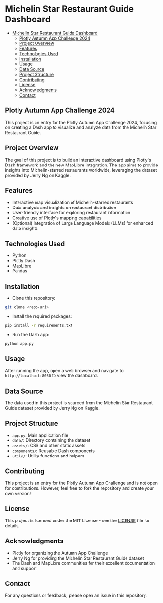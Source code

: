 # Michelin Star Restaurant Guide Dashboard

- [Michelin Star Restaurant Guide Dashboard](#michelin-star-restaurant-guide-dashboard)
  - [Plotly Autumn App Challenge 2024](#plotly-autumn-app-challenge-2024)
  - [Project Overview](#project-overview)
  - [Features](#features)
  - [Technologies Used](#technologies-used)
  - [Installation](#installation)
  - [Usage](#usage)
  - [Data Source](#data-source)
  - [Project Structure](#project-structure)
  - [Contributing](#contributing)
  - [License](#license)
  - [Acknowledgments](#acknowledgments)
  - [Contact](#contact)

## Plotly Autumn App Challenge 2024

This project is an entry for the Plotly Autumn App Challenge 2024, focusing on creating a Dash app to visualize and analyze data from the Michelin Star Restaurant Guide.

## Project Overview

The goal of this project is to build an interactive dashboard using Plotly's Dash framework and the new MapLibre integration. The app aims to provide insights into Michelin-starred restaurants worldwide, leveraging the dataset provided by Jerry Ng on Kaggle.

## Features

- Interactive map visualization of Michelin-starred restaurants
- Data analysis and insights on restaurant distribution
- User-friendly interface for exploring restaurant information
- Creative use of Plotly's mapping capabilities
- (Optional) Integration of Large Language Models (LLMs) for enhanced data insights

## Technologies Used

- Python
- Plotly Dash
- MapLibre
- Pandas

## Installation

- Clone this repository:

```bash
git clone <repo-uri>
```

- Install the required packages:

```bash
pip install -r requirements.txt
```

- Run the Dash app:

```bash
python app.py
```

## Usage

After running the app, open a web browser and navigate to `http://localhost:8050` to view the dashboard.

## Data Source

The data used in this project is sourced from the Michelin Star Restaurant Guide dataset provided by Jerry Ng on Kaggle.

## Project Structure

- `app.py`: Main application file
- `data/`: Directory containing the dataset
- `assets/`: CSS and other static assets
- `components/`: Reusable Dash components
- `utils/`: Utility functions and helpers

## Contributing

This project is an entry for the Plotly Autumn App Challenge and is not open for contributions. However, feel free to fork the repository and create your own version!

## License

This project is licensed under the MIT License - see the [LICENSE](LICENSE) file for details.

## Acknowledgments

- Plotly for organizing the Autumn App Challenge
- Jerry Ng for providing the Michelin Star Restaurant Guide dataset
- The Dash and MapLibre communities for their excellent documentation and support

## Contact

For any questions or feedback, please open an issue in this repository.
